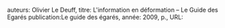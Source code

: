 auteurs: Olivier Le Deuff, 
titre: L'information en déformation – Le Guide des Egarés
publication:Le guide des égarés, 
année: 2009, 
p.,
URL: 

